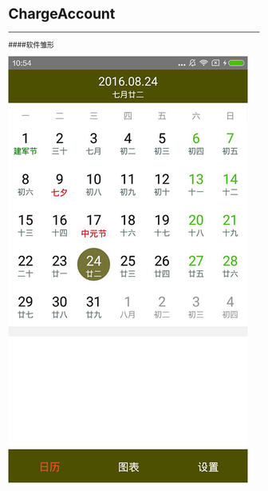 # ChargeAccount
----------------
####软件雏形

 ![Alt text](https://github.com/wenmagi/README_PICS/blob/master/ChargeAccount/month_page.png)
